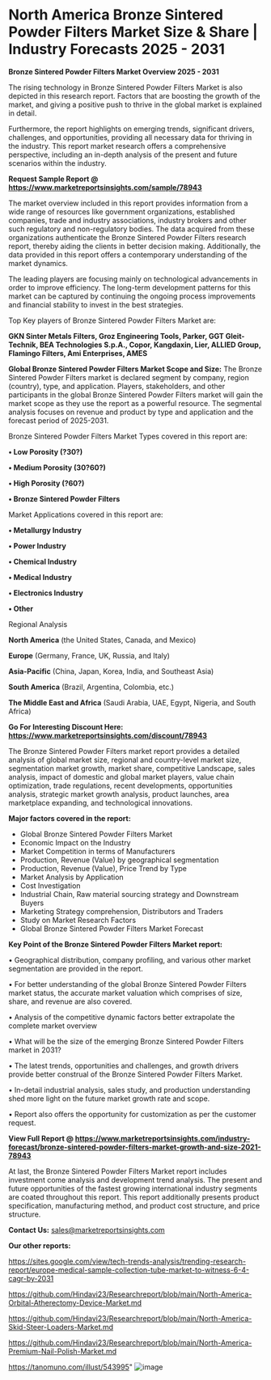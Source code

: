 # North America Bronze Sintered Powder Filters Market Size & Share | Industry Forecasts 2025 - 2031

<Strong> Bronze Sintered Powder Filters Market Overview 2025 - 2031</strong>

The rising technology in Bronze Sintered Powder Filters Market is also depicted in this research report. Factors that are boosting the growth of the market, and giving a positive push to thrive in the global market is explained in detail.

Furthermore, the report highlights on emerging trends, significant drivers, challenges, and opportunities, providing all necessary data for thriving in the industry. This report market research offers a comprehensive perspective, including an in-depth analysis of the present and future scenarios within the industry.

<strong>Request Sample Report @ <a href=https://www.marketreportsinsights.com/sample/78943>https://www.marketreportsinsights.com/sample/78943</a></strong>

The market overview included in this report provides information from a wide range of resources like government organizations, established companies, trade and industry associations, industry brokers and other such regulatory and non-regulatory bodies. The data acquired from these organizations authenticate the Bronze Sintered Powder Filters research report, thereby aiding the clients in better decision making. Additionally, the data provided in this report offers a contemporary understanding of the market dynamics.

The leading players are focusing mainly on technological advancements in order to improve efficiency. The long-term development patterns for this market can be captured by continuing the ongoing process improvements and financial stability to invest in the best strategies.

Top Key players of Bronze Sintered Powder Filters Market are:

<strong>GKN Sinter Metals Filters, Groz Engineering Tools, Parker, GGT Gleit-Technik, BEA Technologies S.p.A., Copor, Kangdaxin, Lier, ALLIED Group, Flamingo Filters, Ami Enterprises, AMES</strong>

<strong><b>Global Bronze Sintered Powder Filters Market Scope and Size:</b></strong>
The Bronze Sintered Powder Filters market is declared segment by company, region (country), type, and application. Players, stakeholders, and other participants in the global Bronze Sintered Powder Filters market will gain the market scope as they use the report as a powerful resource. The segmental analysis focuses on revenue and product by type and application and the forecast period of 2025-2031.

Bronze Sintered Powder Filters Market Types covered in this report are:

<strong>• Low Porosity (?30?)

• Medium Porosity (30?60?)

• High Porosity (?60?)

• Bronze Sintered Powder Filters</strong>

Market Applications covered in this report are:

<strong>• Metallurgy Industry

• Power Industry

• Chemical Industry

• Medical Industry

• Electronics Industry

• Other</strong> 

Regional Analysis

<strong>North America</strong> (the United States, Canada, and Mexico)

<strong>Europe</strong> (Germany, France, UK, Russia, and Italy)

<strong>Asia-Pacific</strong> (China, Japan, Korea, India, and Southeast Asia)

<strong>South America</strong> (Brazil, Argentina, Colombia, etc.)

<strong>The Middle East and Africa</strong> (Saudi Arabia, UAE, Egypt, Nigeria, and South Africa)

<strong>Go For Interesting Discount Here: <a href=https://www.marketreportsinsights.com/discount/78943>https://www.marketreportsinsights.com/discount/78943</a></strong>

The Bronze Sintered Powder Filters market report provides a detailed analysis of global market size, regional and country-level market size, segmentation market growth, market share, competitive Landscape, sales analysis, impact of domestic and global market players, value chain optimization, trade regulations, recent developments, opportunities analysis, strategic market growth analysis, product launches, area marketplace expanding, and technological innovations.

<strong><b>Major factors covered in the report:</b></strong>
<ul>
  <li>Global Bronze Sintered Powder Filters Market </li>
  <li>Economic Impact on the Industry</li>
  <li>Market Competition in terms of Manufacturers</li>
  <li>Production, Revenue (Value) by geographical segmentation</li>
  <li>Production, Revenue (Value), Price Trend by Type</li>
  <li>Market Analysis by Application</li>
  <li>Cost Investigation</li>
  <li>Industrial Chain, Raw material sourcing strategy and Downstream Buyers</li>
  <li>Marketing Strategy comprehension, Distributors and Traders</li>
  <li>Study on Market Research Factors</li>
  <li>Global Bronze Sintered Powder Filters Market Forecast</li>
</ul>

<strong><b>Key Point of the Bronze Sintered Powder Filters Market report:</b></strong>

• Geographical distribution, company profiling, and various other market segmentation are provided in the report.

• For better understanding of the global Bronze Sintered Powder Filters market status, the accurate market valuation which comprises of size, share, and revenue are also covered.

• Analysis of the competitive dynamic factors better extrapolate the complete market overview

• What will be the size of the emerging Bronze Sintered Powder Filters market in 2031?

• The latest trends, opportunities and challenges, and growth drivers provide better construal of the Bronze Sintered Powder Filters Market.

• In-detail industrial analysis, sales study, and production understanding shed more light on the future market growth rate and scope.

• Report also offers the opportunity for customization as per the customer request.

<strong><b>View Full Report @ <a href=https://www.marketreportsinsights.com/industry-forecast/bronze-sintered-powder-filters-market-growth-and-size-2021-78943>https://www.marketreportsinsights.com/industry-forecast/bronze-sintered-powder-filters-market-growth-and-size-2021-78943</a></b></strong>


At last, the Bronze Sintered Powder Filters Market report includes investment come analysis and development trend analysis. The present and future opportunities of the fastest growing international industry segments are coated throughout this report. This report additionally presents product specification, manufacturing method, and product cost structure, and price structure.

<strong>Contact Us:</strong>
sales@marketreportsinsights.com

<strong>Our other reports:</strong>

<a href=https://sites.google.com/view/tech-trends-analysis/trending-research-report/europe-medical-sample-collection-tube-market-to-witness-6-4-cagr-by-2031>https://sites.google.com/view/tech-trends-analysis/trending-research-report/europe-medical-sample-collection-tube-market-to-witness-6-4-cagr-by-2031</a>

<a href=https://github.com/Hindavi23/Researchreport/blob/main/North-America-Orbital-Atherectomy-Device-Market.md>https://github.com/Hindavi23/Researchreport/blob/main/North-America-Orbital-Atherectomy-Device-Market.md</a>

<a href=https://github.com/Hindavi23/Researchreport/blob/main/North-America-Skid-Steer-Loaders-Market.md>https://github.com/Hindavi23/Researchreport/blob/main/North-America-Skid-Steer-Loaders-Market.md</a>

<a href=https://github.com/Hindavi23/Researchreport/blob/main/North-America-Premium-Nail-Polish-Market.md>https://github.com/Hindavi23/Researchreport/blob/main/North-America-Premium-Nail-Polish-Market.md</a>

<a href=https://tanomuno.com/illust/543995>https://tanomuno.com/illust/543995</a>"
![image](https://github.com/user-attachments/assets/36f0e032-0751-470c-a740-e68fe09999ba)
